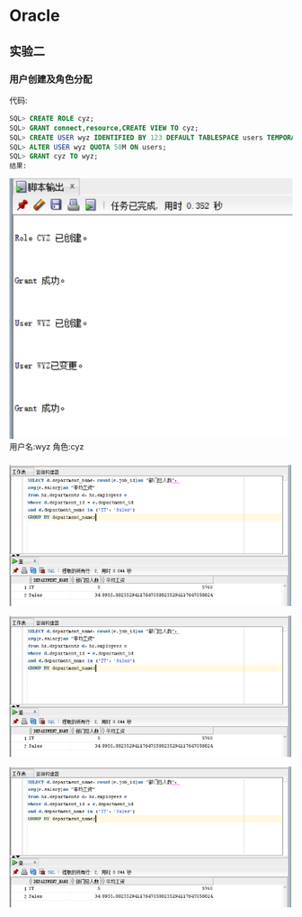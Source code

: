 # Oracle

## 实验二

### 用户创建及角色分配
代码:

```SQL
SQL> CREATE ROLE cyz;
SQL> GRANT connect,resource,CREATE VIEW TO cyz;
SQL> CREATE USER wyz IDENTIFIED BY 123 DEFAULT TABLESPACE users TEMPORARY TABLESPACE temp;
SQL> ALTER USER wyz QUOTA 50M ON users;
SQL> GRANT cyz TO wyz;
结果:
```
![result](https://github.com/fishccc/Oracle/blob/master/test2/1.png)
用户名:wyz
角色:cyz
### 
![result](https://github.com/fishccc/Oracle/blob/master/test1/1.png)


![result](https://github.com/fishccc/Oracle/blob/master/test1/1.png)


![result](https://github.com/fishccc/Oracle/blob/master/test1/1.png)


